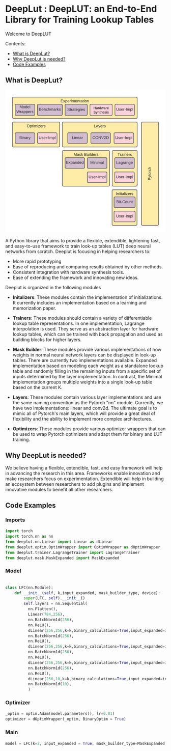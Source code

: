 # DeepLut : DeepLUT: an End-to-End Library for Training Lookup Tables

Welcome to DeepLUT

Contents:
<!-- TOC depthFrom:2 depthTo:6 withLinks:1 updateOnSave:1 orderedList:0 -->
* [What is DeepLut?](#what-is-deeplut)
* [Why DeepLut is needed?](#why-deeplut-is-needed)
* [Code Examples](#code-examples)
<!-- /TOC -->

## What is DeepLut?

![Deeplut Architecture](images/architecture.jpeg)

A Python library that aims to provide a flexible, extendible, lightening fast, and easy-to-use framework to train look-up tables (LUT) deep neural networks from scratch. Deeplut is focusing in helping researchers to:

* More rapid prototyping
* Ease of reproducing and comparing results obtained by other methods.
* Consistent integration with hardware synthesis tools. 
* Ease of extending the framework and innovating new ideas.

Deeplut is organized in the following modules

* **Initalizers**: These modules contain the implementation of initializations. It currently includes an implementation based on a learning and memorization paper.

* **Trainers**: These modules should contain a variety of differentiable lookup table representations. In one implementation, Lagrange interpolation is used. They serve as an abstraction layer for hardware lookup tables, which can be trained with back propagation and used as building blocks for higher layers.

* **Mask Builder**: These modules provide various implementations of how weights in normal neural network layers can be displayed in look-up tables. There are currently two implementations available. Expanded implementation based on modeling each weight as a standalone lookup table and randomly filling in the remaining inputs from a specific set of inputs determined by the layer implementation. In contrast, the Minimal implementation groups multiple weights into a single look-up table based on the current K.

* **Layers**: These modules contain various layer implementations and use the same naming convention as the Pytorch "nn" module. Currently, we have two implementations: linear and conv2d. The ultimate goal is to mimic all of Pytorch's main layers, which will provide a great deal of flexibility and the ability to implement more complex architectures.

* **Optimizers**: These modules provide various optimizer wrappers that can be used to wrap Pytorch optimizers and adapt them for binary and LUT training.

## Why DeepLut is needed?
We believe having a flexible, extendible, fast, and easy framework will help in advancing the research in this area. Frameworks enable innovation and make researchers focus on experimentation. Extendible will help in building an ecosystem between researchers to add plugins and implement innovative modules to benefit all other researchers.

## Code Examples

### Imports

```python
import torch
import torch.nn as nn
from deeplut.nn.Linear import Linear as dLinear
from deeplut.optim.OptimWrapper import OptimWrapper as dOptimWrapper
from deeplut.trainer.LagrangeTrainer import LagrangeTrainer
from deeplut.mask.MaskExpanded import MaskExpanded
```

### Model

```python 

class LFC(nn.Module):
    def __init__(self, k,input_expanded, mask_builder_type, device):
        super(LFC, self).__init__()
        self.layers = nn.Sequential(
          nn.Flatten(),
          Linear(784,256),
          nn.BatchNorm1d(256),
          nn.ReLU(),     
          dLinear(256,256,k=k,binary_calculations=True,input_expanded=input_expanded,trainer_type=LagrangeTrainer, mask_builder_type=mask_builder_type,bias=False,device=device),
          nn.BatchNorm1d(256),
          nn.ReLU(),   
          dLinear(256,256,k=k,binary_calculations=True,input_expanded=input_expanded,trainer_type=LagrangeTrainer, mask_builder_type=mask_builder_type,bias=False,device=device),
          nn.BatchNorm1d(256),
          nn.ReLU(),  
          dLinear(256,256,k=k,binary_calculations=True,input_expanded=input_expanded,trainer_type=LagrangeTrainer, mask_builder_type=mask_builder_type,bias=False,device=device),
          nn.BatchNorm1d(256),
          nn.ReLU(),       
          dLinear(256,10,k=k,binary_calculations=True,input_expanded=input_expanded,trainer_type=LagrangeTrainer, mask_builder_type=mask_builder_type,bias=False,device=device),
          nn.BatchNorm1d(10),  
          )
```

### Optimizer
```python
_optim = optim.Adam(model.parameters(), lr=0.01)
optimizer = dOptimWrapper(_optim, BinaryOptim = True)
```

### Main

```python
model = LFC(k=2, input_expanded = True, mask_builder_type=MaskExpanded, device= None)
```